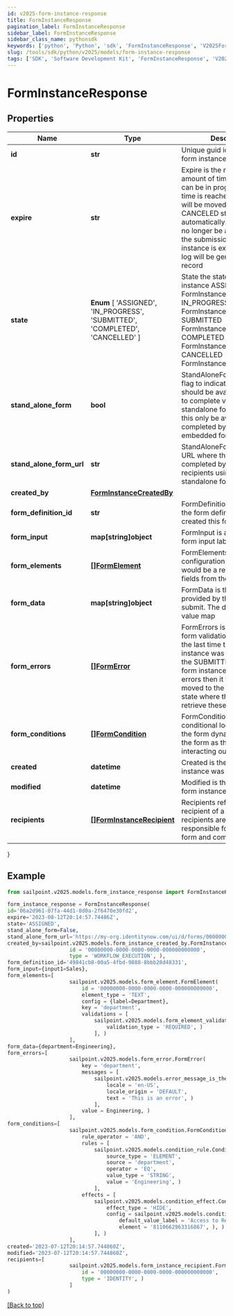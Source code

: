 ```yaml
---
id: v2025-form-instance-response
title: FormInstanceResponse
pagination_label: FormInstanceResponse
sidebar_label: FormInstanceResponse
sidebar_class_name: pythonsdk
keywords: ['python', 'Python', 'sdk', 'FormInstanceResponse', 'V2025FormInstanceResponse'] 
slug: /tools/sdk/python/v2025/models/form-instance-response
tags: ['SDK', 'Software Development Kit', 'FormInstanceResponse', 'V2025FormInstanceResponse']
---
```


# FormInstanceResponse


## Properties

Name | Type | Description | Notes
------------ | ------------- | ------------- | -------------
**id** | **str** | Unique guid identifying this form instance | [optional] 
**expire** | **str** | Expire is the maximum amount of time that a form can be in progress. After this time is reached then the form will be moved to a CANCELED state automatically. The user will no longer be able to complete the submission. When a form instance is expires an audit log will be generated for that record | [optional] 
**state** |  **Enum** [  'ASSIGNED',    'IN_PROGRESS',    'SUBMITTED',    'COMPLETED',    'CANCELLED' ] | State the state of the form instance ASSIGNED FormInstanceStateAssigned IN_PROGRESS FormInstanceStateInProgress SUBMITTED FormInstanceStateSubmitted COMPLETED FormInstanceStateCompleted CANCELLED FormInstanceStateCancelled | [optional] 
**stand_alone_form** | **bool** | StandAloneForm is a boolean flag to indicate if this form should be available for users to complete via the standalone form UI or should this only be available to be completed by as an embedded form | [optional] [default to False]
**stand_alone_form_url** | **str** | StandAloneFormURL is the URL where this form may be completed by the designated recipients using the standalone form UI | [optional] 
**created_by** | [**FormInstanceCreatedBy**](form-instance-created-by) |  | [optional] 
**form_definition_id** | **str** | FormDefinitionID is the id of the form definition that created this form | [optional] 
**form_input** | **map[string]object** | FormInput is an object of form input labels to value | [optional] 
**form_elements** | [**[]FormElement**](form-element) | FormElements is the configuration of the form, this would be a repeat of the fields from the form-config | [optional] 
**form_data** | **map[string]object** | FormData is the data provided by the form on submit. The data is in a key -> value map | [optional] 
**form_errors** | [**[]FormError**](form-error) | FormErrors is an array of form validation errors from the last time the form instance was transitioned to the SUBMITTED state. If the form instance had validation errors then it would be moved to the IN PROGRESS state where the client can retrieve these errors | [optional] 
**form_conditions** | [**[]FormCondition**](form-condition) | FormConditions is the conditional logic that modify the form dynamically modify the form as the recipient is interacting out the form | [optional] 
**created** | **datetime** | Created is the date the form instance was assigned | [optional] 
**modified** | **datetime** | Modified is the last date the form instance was modified | [optional] 
**recipients** | [**[]FormInstanceRecipient**](form-instance-recipient) | Recipients references to the recipient of a form. The recipients are those who are responsible for filling out a form and completing it | [optional] 
}

## Example

```python
from sailpoint.v2025.models.form_instance_response import FormInstanceResponse

form_instance_response = FormInstanceResponse(
id='06a2d961-07fa-44d1-8d0a-2f6470e30fd2',
expire='2023-08-12T20:14:57.74486Z',
state='ASSIGNED',
stand_alone_form=False,
stand_alone_form_url='https://my-org.identitynow.com/ui/d/forms/00000000-0000-0000-0000-000000000000',
created_by=sailpoint.v2025.models.form_instance_created_by.FormInstanceCreatedBy(
                    id = '00000000-0000-0000-0000-000000000000', 
                    type = 'WORKFLOW_EXECUTION', ),
form_definition_id='49841cb8-00a5-4fbd-9888-8bbb28d48331',
form_input={input1=Sales},
form_elements=[
                    sailpoint.v2025.models.form_element.FormElement(
                        id = '00000000-0000-0000-0000-000000000000', 
                        element_type = 'TEXT', 
                        config = {label=Department}, 
                        key = 'department', 
                        validations = [
                            sailpoint.v2025.models.form_element_validations_set.FormElementValidationsSet(
                                validation_type = 'REQUIRED', )
                            ], )
                    ],
form_data={department=Engineering},
form_errors=[
                    sailpoint.v2025.models.form_error.FormError(
                        key = 'department', 
                        messages = [
                            sailpoint.v2025.models.error_message_is_the_standard_api_error_response_message_type/.ErrorMessage is the standard API error response message type.(
                                locale = 'en-US', 
                                locale_origin = 'DEFAULT', 
                                text = 'This is an error', )
                            ], 
                        value = Engineering, )
                    ],
form_conditions=[
                    sailpoint.v2025.models.form_condition.FormCondition(
                        rule_operator = 'AND', 
                        rules = [
                            sailpoint.v2025.models.condition_rule.ConditionRule(
                                source_type = 'ELEMENT', 
                                source = 'department', 
                                operator = 'EQ', 
                                value_type = 'STRING', 
                                value = 'Engineering', )
                            ], 
                        effects = [
                            sailpoint.v2025.models.condition_effect.ConditionEffect(
                                effect_type = 'HIDE', 
                                config = sailpoint.v2025.models.condition_effect_config.ConditionEffect_config(
                                    default_value_label = 'Access to Remove', 
                                    element = '8110662963316867', ), )
                            ], )
                    ],
created='2023-07-12T20:14:57.744860Z',
modified='2023-07-12T20:14:57.744860Z',
recipients=[
                    sailpoint.v2025.models.form_instance_recipient.FormInstanceRecipient(
                        id = '00000000-0000-0000-0000-000000000000', 
                        type = 'IDENTITY', )
                    ]
)

```
[[Back to top]](#) 

